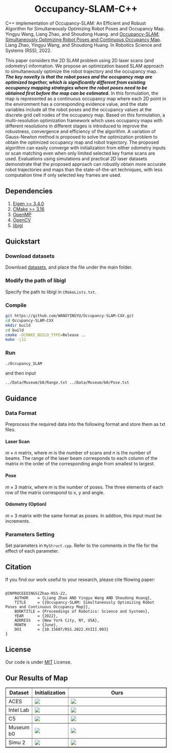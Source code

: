 <h1 align="center">
    Occupancy-SLAM-C++
</h1>

C++ implementation of Occupancy-SLAM: An Efficient and Robust Algorithm for Simultaneously Optimizing Robot Poses and Occupancy Map. Yingyu Wang, Liang Zhao, and Shoudong Huang. and [Occupancy-SLAM: Simultaneously Optimizing Robot Poses and Continuous Occupancy Map](https://www.roboticsproceedings.org/rss18/p003.pdf). Liang Zhao, Yingyu Wang, and Shoudong Huang. In Robotics Science and Systems (RSS), 2022.



This paper considers the 2D SLAM problem using 2D laser scans (and odometry) information. We propose an optimization based SLAM approach to simultaneously optimize the robot trajectory and the occupancy map. ***The key novelty is that the robot poses and the occupancy map are optimized together, which is significantly different from existing occupancy mapping strategies where the robot poses need to be obtained first before the map can be estimated.*** In this formulation, the map is represented as a continuous occupancy map where each 2D point in the environment has a corresponding evidence value, and the state variables include all the robot poses and the occupancy values at the discrete grid cell nodes of the occupancy map. Based on this formulation, a multi-resolution optimization framework which uses occupancy maps with different resolutions in different stages is introduced to improve the robustness, convergence and efficiency of the algorithm. A variation of Gauss-Newton method is proposed to solve the optimization problem to obtain the optimized occupancy map and robot trajectory. The proposed algorithm can easily converge with initialization from either odometry inputs or scan matching even when only limited selected key frame scans are used. Evaluations using simulations and practical 2D laser datasets demonstrate that the proposed approach can robustly obtain more accurate robot trajectories and maps than the state-of-the-art techniques, with less computation time if only selected key frames are used. 



## Dependencies

1. [Eigen >= 3.4.0](https://eigen.tuxfamily.org/index.php?title=Main_Page)
2. [CMake >= 3.16](https://cmake.org)
3. [OpenMP](https://www.openmp.org)
4. [OpenCV](https://opencv.org)
5. [libigl](https://libigl.github.io)



## Quickstart

### Download datasets

Download [datasets](https://drive.google.com/file/d/1EDZfsOru4z0j2OEq57DIKOyvudecWrkM/view?usp=share_link), and place the file under the main folder. 

### Modify the path of libigl

Specify the path to libigl in `CMakeLists.txt`.

### Compile

```bash
git https://github.com/WANGYINGYU/Occupancy-SLAM-CXX.git
cd Occupancy-SLAM-CXX
mkdir build
cd build
cmake -DCMAKE_BUILD_TYPE=Release ..
make -j12
```

### Run

```bash
./Occupancy_SLAM
```

and then input

`../Data/Museum/b0/Range.txt ../Data/Museum/b0/Pose.txt `





## Guidance

### Data Format

Preprocess the required data into the following format and store them as txt files.

#### Laser Scan

$m \times n$ matrix, where $m$ is the number of scans and $n$ is the number of beams. The range of the laser beam corresponds to each column of the matrix in the order of the corresponding angle from smallest to largest. 

#### Pose

$m \times 3$ matrix, where $m$ is the number of poses. The three elements of each row of the matrix correspond to x, y and angle.

#### Odometry (Option)

$m \times 3$ matrix with the same format as poses. In addtion, this input must be increments.

### Parameters Setting

Set parameters in `MyStruct.cpp`. Refer to the comments in the file for the effect of each parameter.



## Citation

If you find our work useful to your research, please cite fllowing paper:

```
  
@INPROCEEDINGS{Zhao-RSS-22, 
    AUTHOR    = {Liang Zhao AND Yingyu Wang AND Shoudong Huang}, 
    TITLE     = {{Occupancy-SLAM: Simultaneously Optimizing Robot Poses and Continuous Occupancy Map}}, 
    BOOKTITLE = {Proceedings of Robotics: Science and Systems}, 
    YEAR      = {2022}, 
    ADDRESS   = {New York City, NY, USA}, 
    MONTH     = {June}, 
    DOI       = {10.15607/RSS.2022.XVIII.003} 
} 
```



## License

Our code is under [MIT](./LICENSE.txt) License. 



## Our Results of Map



<table border="1" width="100%">
  <tr>
    <th>Dataset</th>
    <th>Initialization</th> 
    <th>Ours</th>
  </tr>
  <tr>
    <td width="1%">ACES</td>
    <td width="20%"><img src="https://github.com/WANGYINGYU/Occupancy-SLAM-CXX/blob/master/images/ACES_Ini.jpg?raw=true"></td> 
    <td width="79%"><img src="https://github.com/WANGYINGYU/Occupancy-SLAM-CXX/blob/master/images/ACES_Our.jpg?raw=true"></td>
  </tr>
  <tr>
    <td>Intel Lab</td>
    <td><img src="https://github.com/WANGYINGYU/Occupancy-SLAM-CXX/blob/master/images/Intel_Ini.jpg?raw=true"></td> 
    <td><img src="https://github.com/WANGYINGYU/Occupancy-SLAM-CXX/blob/master/images/Intel_Our.jpg?raw=true"></td>
  </tr>
  	<td>C5</td>
    <td><img src="https://github.com/WANGYINGYU/Occupancy-SLAM-CXX/blob/master/images/C5_Ini.jpg?raw=true"></td> 
    <td><img src="https://github.com/WANGYINGYU/Occupancy-SLAM-CXX/blob/master/images/C5_Our.jpg?raw=true"></td>
  </tr>
    <td>Museum b0</td>
    <td><img src="https://github.com/WANGYINGYU/Occupancy-SLAM-CXX/blob/master/images/b0_Ini.jpg?raw=true"></td> 
    <td><img src="https://github.com/WANGYINGYU/Occupancy-SLAM-CXX/blob/master/images/b0_Our.jpg?raw=true"></td>
  </tr>
    <td>Simu 2</td>
    <td><img src="https://github.com/WANGYINGYU/Occupancy-SLAM-CXX/blob/master/images/Simu2_Ini.jpg?raw=true"></td> 
    <td><img src="https://github.com/WANGYINGYU/Occupancy-SLAM-CXX/blob/master/images/Simu2_Our.jpg?raw=true"></td>
  </tr>
</table>
